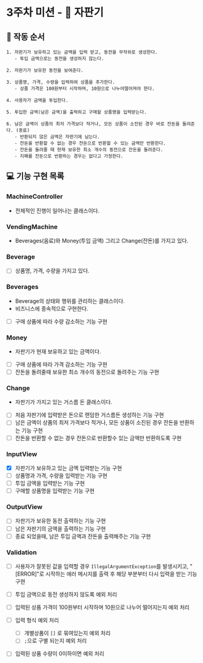 # 3주차 미션 - 🧃 자판기

## 📢 작동 순서

```
1. 자판기가 보유하고 있는 금액을 입력 받고, 동전을 무작위로 생성한다.
   - 투입 금액으로는 동전을 생성하지 않는다.
     
2. 자판기가 보유한 동전을 보여준다.

3. 상품명, 가격, 수량을 입력하여 상품을 추가한다.
   - 상품 가격은 100원부터 시작하며, 10원으로 나누어떨어져야 한다.
  
4. 사용자가 금액을 투입한다.

5. 투입한 금액(남은 금액)을 출력하고 구매할 상품명을 입력받는다.

6. 남은 금액이 상품의 최저 가격보다 적거나, 모든 상품이 소진된 경우 바로 잔돈을 돌려준다. (종료)
   - 반환되지 않은 금액은 자판기에 남는다.
   - 잔돈을 반환할 수 없는 경우 잔돈으로 반환할 수 있는 금액만 반환한다.
   - 잔돈을 돌려줄 때 현재 보유한 최소 개수의 동전으로 잔돈을 돌려준다.
   - 지폐를 잔돈으로 반환하는 경우는 없다고 가정한다.
```

## 💻 기능 구현 목록

### MachineController

- 전체적인 진행이 일어나는 클래스이다.

### VendingMachine

- Beverages(음료)와 Money(투입 금액) 그리고 Change(잔돈)를 가지고 있다.

### Beverage

- [ ] 상품명, 가격, 수량을 가지고 있다.

### Beverages

- Beverage의 상태와 행위를 관리하는 클래스이다.
- 비즈니스에 종속적으로 구현한다.
- [ ] 구매 상품에 따라 수량 감소하는 기능 구현

### Money

- 자판기가 현재 보유하고 있는 금액이다.
- [ ] 구매 상품에 따라 가격 감소하는 기능 구현
- [ ] 잔돈을 돌려줄때 보유한 최소 개수의 동전으로 돌려주는 기능 구현

### Change

- 자판기가 가지고 있는 거스름 돈 클래스이다.
- [ ] 처음 자판기에 입력받은 돈으로 랜덤한 거스름돈 생성하는 기능 구현
- [ ] 남은 금액이 상품의 최저 가격보다 적거나, 모든 상품이 소진된 경우 잔돈을 반환하는 기능 구현
- [ ] 잔돈을 반환할 수 없는 경우 잔돈으로 반환할수 있는 금액만 반환하도록 구현

### InputView

- [x] 자판기가 보유하고 있는 금액 입력받는 기능 구현
- [ ] 상품명과 가격, 수량을 입력받는 기능 구현
- [ ] 투입 금액을 입력받는 기능 구현
- [ ] 구매할 상품명을 입력받는 기능 구현

### OutputView

-[ ] 자판기가 보유한 동전 출력하는 기능 구현
-[ ] 남은 자판기의 금액을 출력하는 기능 구현
-[ ] 종료 되었을때, 남은 투입 금액과 잔돈을 출력해주는 기능 구현

### Validation

-[ ] 사용자가 잘못된 값을 입력할 경우 ```IllegalArgumentException```를 발생시키고, "[ERROR]"로 시작하는 에러 메시지를 출력 후 해당 부분부터 다시 입력을 받는 기능 구현
-[ ] 투입 금액으로 동전 생성하지 않도록 예외 처리
-[ ] 입력된 상품 가격이 100원부터 시작하며 10원으로 나누어 떨어지는지 예외 처리
-[ ] 입력 형식 예외 처리
    -[ ] 개별상품이 ```[]``` 로 묶여있는지 예외 처리
    -[ ] ```;```으로 구별 되는지 예외 처리

-[ ] 입력된 상품 수량이 0이하이면 예외 처리

